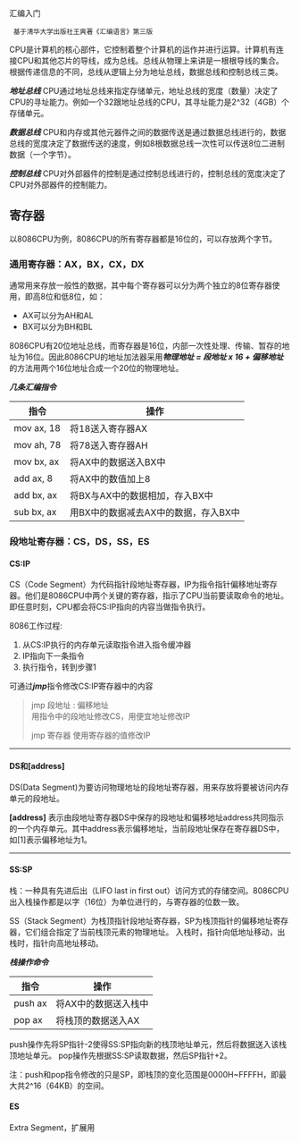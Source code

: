 
汇编入门

```code
 基于清华大学出版社王爽著《汇编语言》第三版
```

CPU是计算机的核心部件，它控制着整个计算机的运作并进行运算。计算机有连接CPU和其他芯片的导线，成为总线。总线从物理上来讲是一根根导线的集合。根据传递信息的不同，总线从逻辑上分为地址总线，数据总线和控制总线三类。

***地址总线***
CPU通过地址总线来指定存储单元，地址总线的宽度（数量）决定了CPU的寻址能力。例如一个32跟地址总线的CPU，其寻址能力是2^32（4GB）个存储单元。

***数据总线***
CPU和内存或其他元器件之间的数据传送是通过数据总线进行的，数据总线的宽度决定了数据传送的速度，例如8根数据总线一次性可以传送8位二进制数据（一个字节）。

***控制总线***
CPU对外部器件的控制是通过控制总线进行的，控制总线的宽度决定了CPU对外部器件的控制能力。

## 寄存器
以8086CPU为例，8086CPU的所有寄存器都是16位的，可以存放两个字节。

### 通用寄存器：AX，BX，CX，DX

通常用来存放一般性的数据，其中每个寄存器可以分为两个独立的8位寄存器使用，即高8位和低8位，如：
- AX可以分为AH和AL
- BX可以分为BH和BL

8086CPU有20位地址总线，而寄存器是16位，内部一次性处理、传输、暂存的地址为16位。因此8086CPU的地址加法器采用***物理地址 = 段地址 x 16 + 偏移地址*** 的方法用两个16位地址合成一个20位的物理地址。

***几条汇编指令***

指令 | 操作 |
---- | ---- |
mov ax, 18 | 将18送入寄存器AX |
mov ah, 78 | 将78送入寄存器AH |
mov bx, ax | 将AX中的数据送入BX中 |
add ax, 8  | 将AX中的数值加上8 |
add bx, ax | 将BX与AX中的数据相加，存入BX中 |
sub bx, ax | 用BX中的数据减去AX中的数据，存入BX中 |

### 段地址寄存器：CS，DS，SS，ES

#### CS:IP
CS（Code Segment）为代码指针段地址寄存器，IP为指令指针偏移地址寄存器。他们是8086CPU中两个关键的寄存器，指示了CPU当前要读取命令的地址。即任意时刻，CPU都会将CS:IP指向的内容当做指令执行。

8086工作过程:
1. 从CS:IP执行的内存单元读取指令进入指令缓冲器
2. IP指向下一条指令
3. 执行指令，转到步骤1

可通过***jmp***指令修改CS:IP寄存器中的内容

> jmp 段地址 : 偏移地址    
> 用指令中的段地址修改CS，用便宜地址修改IP
>
> jmp 寄存器
> 使用寄存器的值修改IP

---

#### DS和[address]
DS(Data Segment)为要访问物理地址的段地址寄存器，用来存放将要被访问内存单元的段地址。

**[address]** 表示由段地址寄存器DS中保存的段地址和偏移地址address共同指示的一个内存单元。其中address表示偏移地址，当前段地址保存在寄存器DS中，如[1]表示偏移地址为1。

---

#### SS:SP
栈：一种具有先进后出（LIFO last in first out）访问方式的存储空间。8086CPU出入栈操作都是以字（16位）为单位进行的，与寄存器的位数一致。

SS（Stack Segment）为栈顶指针段地址寄存器，SP为栈顶指针的偏移地址寄存器，它们组合指定了当前栈顶元素的物理地址。
入栈时，指针向低地址移动，出栈时，指针向高地址移动。

***栈操作命令***

指令 | 操作 |
---- | ---- |
push ax | 将AX中的数据送入栈中 |
pop ax | 将栈顶的数据送入AX |

push操作先将SP指针-2使得SS:SP指向新的栈顶地址单元，然后将数据送入该栈顶地址单元。
pop操作先根据SS:SP读取数据，然后SP指针+2。

注：push和pop指令修改的只是SP，即栈顶的变化范围是0000H~FFFFH，即最大共2^16（64KB）的空间。

#### ES
Extra Segment，扩展用
